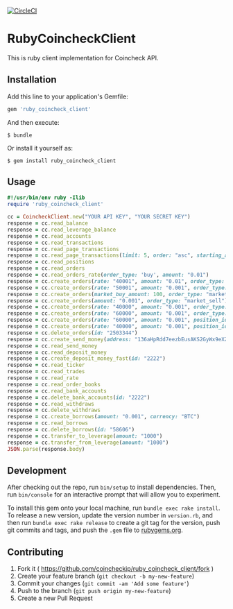 [![CircleCI](https://circleci.com/gh/coincheckjp/ruby_coincheck_client.svg?style=svg)](https://circleci.com/gh/coincheckjp/ruby_coincheck_client)

# RubyCoincheckClient

This is ruby client implementation for Coincheck API.

## Installation

Add this line to your application's Gemfile:

```ruby
gem 'ruby_coincheck_client'
```

And then execute:

    $ bundle

Or install it yourself as:

    $ gem install ruby_coincheck_client

## Usage

```ruby
#!/usr/bin/env ruby -Ilib
require 'ruby_coincheck_client'

cc = CoincheckClient.new("YOUR API KEY", "YOUR SECRET KEY")
response = cc.read_balance
response = cc.read_leverage_balance
response = cc.read_accounts
response = cc.read_transactions
response = cc.read_page_transactions
response = cc.read_page_transactions(limit: 5, order: "asc", starting_after: 100, ending_before: 50)
response = cc.read_positions
response = cc.read_orders
response = cc.read_orders_rate(order_type: 'buy', amount: "0.01")
response = cc.create_orders(rate: "40001", amount: "0.01", order_type: "buy")
response = cc.create_orders(rate: "50001", amount: "0.001", order_type: "sell")
response = cc.create_orders(market_buy_amount: 100, order_type: "market_buy")
response = cc.create_orders(amount: "0.001", order_type: "market_sell")
response = cc.create_orders(rate: "40000", amount: "0.001", order_type: "leverage_buy")
response = cc.create_orders(rate: "60000", amount: "0.001", order_type: "leverage_sell")
response = cc.create_orders(rate: "60000", amount: "0.001", position_id: "2222", order_type: "close_long")
response = cc.create_orders(rate: "40000", amount: "0.001", position_id: "2222", order_type: "close_short")
response = cc.delete_orders(id: "2503344")
response = cc.create_send_money(address: "136aHpRdd7eezbEusAKS2GyWx9eXZsEuMz", amount: "0.0005")
response = cc.read_send_money
response = cc.read_deposit_money
response = cc.create_deposit_money_fast(id: "2222")
response = cc.read_ticker
response = cc.read_trades
response = cc.read_rate
response = cc.read_order_books
response = cc.read_bank_accounts
response = cc.delete_bank_accounts(id: "2222")
response = cc.read_withdraws
response = cc.delete_withdraws
response = cc.create_borrows(amount: "0.001", currency: "BTC")
response = cc.read_borrows
response = cc.delete_borrows(id: "58606")
response = cc.transfer_to_leverage(amount: "1000")
response = cc.transfer_from_leverage(amount: "1000")
JSON.parse(response.body)
```

## Development

After checking out the repo, run `bin/setup` to install dependencies. Then, run `bin/console` for an interactive prompt that will allow you to experiment.

To install this gem onto your local machine, run `bundle exec rake install`. To release a new version, update the version number in `version.rb`, and then run `bundle exec rake release` to create a git tag for the version, push git commits and tags, and push the `.gem` file to [rubygems.org](https://rubygems.org).

## Contributing

1. Fork it ( https://github.com/coincheckjp/ruby_coincheck_client/fork )
2. Create your feature branch (`git checkout -b my-new-feature`)
3. Commit your changes (`git commit -am 'Add some feature'`)
4. Push to the branch (`git push origin my-new-feature`)
5. Create a new Pull Request
